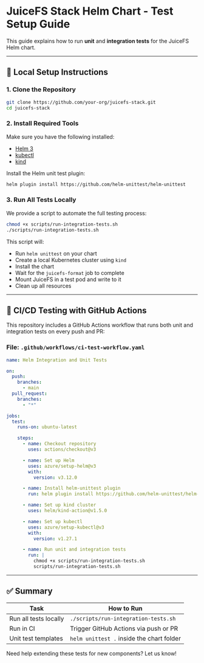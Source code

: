 # JuiceFS Stack Helm Chart - Test Setup Guide

This guide explains how to run **unit** and **integration tests** for the JuiceFS Helm chart.

---

## 🔧 Local Setup Instructions

### 1. Clone the Repository
```bash
git clone https://github.com/your-org/juicefs-stack.git
cd juicefs-stack
```

### 2. Install Required Tools
Make sure you have the following installed:
- [Helm 3](https://helm.sh/docs/intro/install/)
- [kubectl](https://kubernetes.io/docs/tasks/tools/)
- [kind](https://kind.sigs.k8s.io/)

Install the Helm unit test plugin:
```bash
helm plugin install https://github.com/helm-unittest/helm-unittest
```

### 3. Run All Tests Locally
We provide a script to automate the full testing process:
```bash
chmod +x scripts/run-integration-tests.sh
./scripts/run-integration-tests.sh
```

This script will:
- Run `helm unittest` on your chart
- Create a local Kubernetes cluster using `kind`
- Install the chart
- Wait for the `juicefs-format` job to complete
- Mount JuiceFS in a test pod and write to it
- Clean up all resources

---

## 🚀 CI/CD Testing with GitHub Actions

This repository includes a GitHub Actions workflow that runs both unit and integration tests on every push and PR:

### File: `.github/workflows/ci-test-workflow.yaml`
```yaml
name: Helm Integration and Unit Tests

on:
  push:
    branches:
      - main
  pull_request:
    branches:
      - "*"

jobs:
  test:
    runs-on: ubuntu-latest

    steps:
      - name: Checkout repository
        uses: actions/checkout@v3

      - name: Set up Helm
        uses: azure/setup-helm@v3
        with:
          version: v3.12.0

      - name: Install helm-unittest plugin
        run: helm plugin install https://github.com/helm-unittest/helm-unittest

      - name: Set up kind cluster
        uses: helm/kind-action@v1.5.0

      - name: Set up kubectl
        uses: azure/setup-kubectl@v3
        with:
          version: v1.27.1

      - name: Run unit and integration tests
        run: |
          chmod +x scripts/run-integration-tests.sh
          scripts/run-integration-tests.sh
```

---

## ✅ Summary
| Task | How to Run |
|------|------------|
| Run all tests locally | `./scripts/run-integration-tests.sh` |
| Run in CI | Trigger GitHub Actions via push or PR |
| Unit test templates | `helm unittest .` inside the chart folder |

Need help extending these tests for new components? Let us know!
